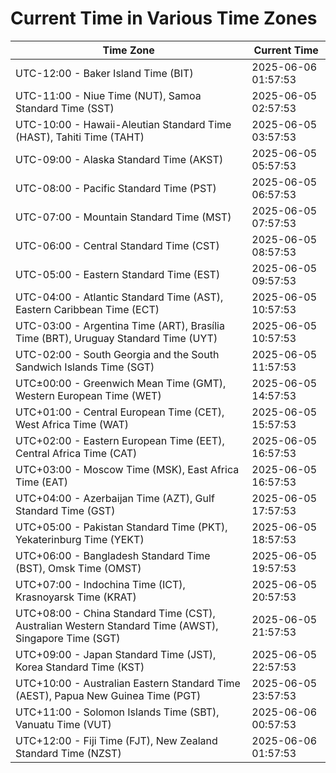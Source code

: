 # Current Time in Various Time Zones

| Time Zone | Current Time |
|-----------|--------------|
| UTC-12:00 - Baker Island Time (BIT) | 2025-06-06 01:57:53 |
| UTC-11:00 - Niue Time (NUT), Samoa Standard Time (SST) | 2025-06-05 02:57:53 |
| UTC-10:00 - Hawaii-Aleutian Standard Time (HAST), Tahiti Time (TAHT) | 2025-06-05 03:57:53 |
| UTC-09:00 - Alaska Standard Time (AKST) | 2025-06-05 05:57:53 |
| UTC-08:00 - Pacific Standard Time (PST) | 2025-06-05 06:57:53 |
| UTC-07:00 - Mountain Standard Time (MST) | 2025-06-05 07:57:53 |
| UTC-06:00 - Central Standard Time (CST) | 2025-06-05 08:57:53 |
| UTC-05:00 - Eastern Standard Time (EST) | 2025-06-05 09:57:53 |
| UTC-04:00 - Atlantic Standard Time (AST), Eastern Caribbean Time (ECT) | 2025-06-05 10:57:53 |
| UTC-03:00 - Argentina Time (ART), Brasília Time (BRT), Uruguay Standard Time (UYT) | 2025-06-05 10:57:53 |
| UTC-02:00 - South Georgia and the South Sandwich Islands Time (SGT) | 2025-06-05 11:57:53 |
| UTC±00:00 - Greenwich Mean Time (GMT), Western European Time (WET) | 2025-06-05 14:57:53 |
| UTC+01:00 - Central European Time (CET), West Africa Time (WAT) | 2025-06-05 15:57:53 |
| UTC+02:00 - Eastern European Time (EET), Central Africa Time (CAT) | 2025-06-05 16:57:53 |
| UTC+03:00 - Moscow Time (MSK), East Africa Time (EAT) | 2025-06-05 16:57:53 |
| UTC+04:00 - Azerbaijan Time (AZT), Gulf Standard Time (GST) | 2025-06-05 17:57:53 |
| UTC+05:00 - Pakistan Standard Time (PKT), Yekaterinburg Time (YEKT) | 2025-06-05 18:57:53 |
| UTC+06:00 - Bangladesh Standard Time (BST), Omsk Time (OMST) | 2025-06-05 19:57:53 |
| UTC+07:00 - Indochina Time (ICT), Krasnoyarsk Time (KRAT) | 2025-06-05 20:57:53 |
| UTC+08:00 - China Standard Time (CST), Australian Western Standard Time (AWST), Singapore Time (SGT) | 2025-06-05 21:57:53 |
| UTC+09:00 - Japan Standard Time (JST), Korea Standard Time (KST) | 2025-06-05 22:57:53 |
| UTC+10:00 - Australian Eastern Standard Time (AEST), Papua New Guinea Time (PGT) | 2025-06-05 23:57:53 |
| UTC+11:00 - Solomon Islands Time (SBT), Vanuatu Time (VUT) | 2025-06-06 00:57:53 |
| UTC+12:00 - Fiji Time (FJT), New Zealand Standard Time (NZST) | 2025-06-06 01:57:53 |

